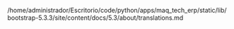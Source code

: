/home/administrador/Escritorio/code/python/apps/maq_tech_erp/static/lib/bootstrap-5.3.3/site/content/docs/5.3/about/translations.md
